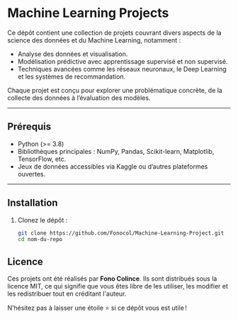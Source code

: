 # Machine Learning Projects

Ce dépôt contient une collection de projets couvrant divers aspects de la science des données et du Machine Learning, notamment :

- Analyse des données et visualisation.
- Modélisation prédictive avec apprentissage supervisé et non supervisé.
- Techniques avancées comme les réseaux neuronaux, le Deep Learning et les systèmes de recommandation.

Chaque projet est conçu pour explorer une problématique concrète, de la collecte des données à l’évaluation des modèles.

---

## Prérequis

- Python (>= 3.8)
- Bibliothèques principales : NumPy, Pandas, Scikit-learn, Matplotlib, TensorFlow, etc.
- Jeux de données accessibles via Kaggle ou d’autres plateformes ouvertes.

---

## Installation

1. Clonez le dépôt :
   ```bash
   git clone https://github.com/Fonocol/Machine-Learning-Project.git
   cd nom-du-repo

## Licence

Ces projets ont été réalisés par **Fono Colince**. Ils sont distribués sous la licence MIT, ce qui signifie que vous êtes libre de les utiliser, les modifier et les redistribuer tout en créditant l'auteur.

N’hésitez pas à laisser une étoile ⭐ si ce dépôt vous est utile !
